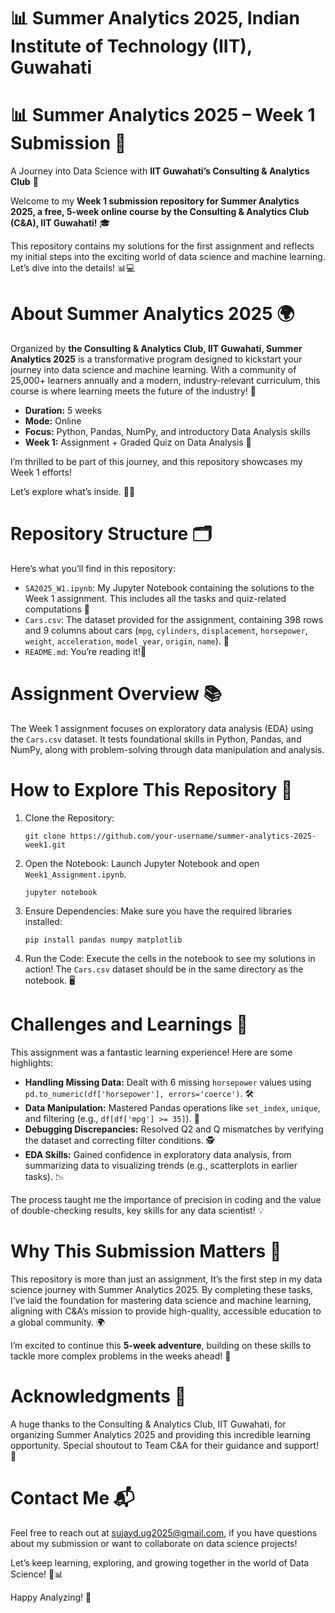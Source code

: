 # 📊 Summer Analytics 2025, Indian Institute of Technology (IIT), Guwahati

# 📊 Summer Analytics 2025 – Week 1 Submission 🚀

A Journey into Data Science with **IIT Guwahati’s Consulting & Analytics Club** 🌟

Welcome to my **Week 1 submission repository for Summer Analytics 2025, a free, 5-week online course by the Consulting & Analytics Club (C&A), IIT Guwahati!** 🎓 

This repository contains my solutions for the first assignment and reflects my initial steps into the exciting world of data science and machine learning. Let’s dive into the details! 📊💻

# About Summer Analytics 2025 🌍

Organized by **the Consulting & Analytics Club, IIT Guwahati, Summer Analytics 2025** is a transformative program designed to kickstart your journey into data science and machine learning. With a community of 25,000+ learners annually and a modern, industry-relevant curriculum, this course is where learning meets the future of the industry! 🚀

- **Duration:** 5 weeks
- **Mode:** Online
- **Focus:** Python, Pandas, NumPy, and introductory Data Analysis skills
- **Week 1:** Assignment + Graded Quiz on Data Analysis 📝

I’m thrilled to be part of this journey, and this repository showcases my Week 1 efforts! 

Let’s explore what’s inside. 🧑‍💻
# Repository Structure 🗂️

Here’s what you’ll find in this repository:

- `SA2025_W1.ipynb`: My Jupyter Notebook containing the solutions to the Week 1 assignment. This includes all the tasks and quiz-related computations 📓
- `Cars.csv`: The dataset provided for the assignment, containing 398 rows and 9 columns about cars (`mpg`, `cylinders`, `displacement`, `horsepower`, `weight`, `acceleration`, `model_year`, `origin`, `name`). 🚗
- `README.md`: You’re reading it!📄

# Assignment Overview 📚

The Week 1 assignment focuses on exploratory data analysis (EDA) using the `Cars.csv` dataset. It tests foundational skills in Python, Pandas, and NumPy, along with problem-solving through data manipulation and analysis.

# How to Explore This Repository 🔎

1. Clone the Repository:

   ```
   git clone https://github.com/your-username/summer-analytics-2025-week1.git
   ```

2. Open the Notebook: Launch Jupyter Notebook and open `Week1_Assignment.ipynb`.

   ```
   jupyter notebook
   ```

3. Ensure Dependencies: Make sure you have the required libraries installed:

   ```
   pip install pandas numpy matplotlib
   ```

4. Run the Code: Execute the cells in the notebook to see my solutions in action! The `Cars.csv` dataset should be in the same directory as the notebook. 🖥️

# Challenges and Learnings 🧠

This assignment was a fantastic learning experience! Here are some highlights:

- **Handling Missing Data:** Dealt with 6 missing `horsepower` values using `pd.to_numeric(df['horsepower'], errors='coerce')`. 🛠️
- **Data Manipulation:** Mastered Pandas operations like `set_index`, `unique`, and filtering (e.g., `df[df['mpg'] >= 35]`). 🐼
- **Debugging Discrepancies:** Resolved Q2 and Q mismatches by verifying the dataset and correcting filter conditions. 🕵️
- **EDA Skills:** Gained confidence in exploratory data analysis, from summarizing data to visualizing trends (e.g., scatterplots in earlier tasks). 📉

The process taught me the importance of precision in coding and the value of double-checking results, key skills for any data scientist! 💡

# Why This Submission Matters 🌟

This repository is more than just an assignment, It’s the first step in my data science journey with Summer Analytics 2025. By completing these tasks, I’ve laid the foundation for mastering data science and machine learning, aligning with C&A’s mission to provide high-quality, accessible education to a global community. 🌍

I’m excited to continue this **5-week adventure**, building on these skills to tackle more complex problems in the weeks ahead! 🚀

# Acknowledgments 🙏

A huge thanks to the Consulting & Analytics Club, IIT Guwahati, for organizing Summer Analytics 2025 and providing this incredible learning opportunity. Special shoutout to Team C&A for their guidance and support! 🥳

# Contact Me 📬
Feel free to reach out at sujayd.ug2025@gmail.com, if you have questions about my submission or want to collaborate on data science projects!

Let’s keep learning, exploring, and growing together in the world of Data Science! 🌟📊

Happy Analyzing! 🎉

